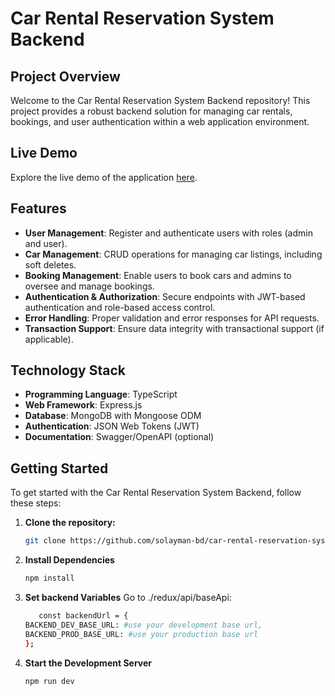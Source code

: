 # Car Rental Reservation System Backend

## Project Overview

Welcome to the Car Rental Reservation System Backend repository! This project provides a robust backend solution for managing car rentals, bookings, and user authentication within a web application environment.

## Live Demo

Explore the live demo of the application [here](https://car-rental-reservation-system-backend-3.onrender.com).

## Features

- **User Management**: Register and authenticate users with roles (admin and user).
- **Car Management**: CRUD operations for managing car listings, including soft deletes.
- **Booking Management**: Enable users to book cars and admins to oversee and manage bookings.
- **Authentication & Authorization**: Secure endpoints with JWT-based authentication and role-based access control.
- **Error Handling**: Proper validation and error responses for API requests.
- **Transaction Support**: Ensure data integrity with transactional support (if applicable).

## Technology Stack

- **Programming Language**: TypeScript
- **Web Framework**: Express.js
- **Database**: MongoDB with Mongoose ODM
- **Authentication**: JSON Web Tokens (JWT)
- **Documentation**: Swagger/OpenAPI (optional)

## Getting Started

To get started with the Car Rental Reservation System Backend, follow these steps:

1. **Clone the repository:**

   ```bash
   git clone https://github.com/solayman-bd/car-rental-reservation-system-frontend.git
   ```

2. **Install Dependencies**
   ```bash
   npm install
   ```
3. **Set backend Variables**
   Go to ./redux/api/baseApi:
   ```bash
      const backendUrl = {
   BACKEND_DEV_BASE_URL: #use your development base url,
   BACKEND_PROD_BASE_URL: #use your production base url
   };
   ```
4. **Start the Development Server**

   ```bash
   npm run dev

   ```
